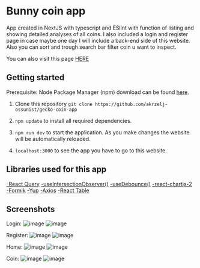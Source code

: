 # Bunny coin app

App created in NextJS with typescript and ESlint with function of listing and showing detailed analyses of all coins.
I also included a login and register page in case maybe one day I will include a back-end side of this website.
Also you can sort and trough search bar filter coin u want to inspect.

You can also visit this page <a href="https://bunny-coin-app.vercel.app">HERE</a>

## Getting started

Prerequisite: Node Package Manager (npm) download can be found <a href="https://nodejs.org/en/download/">here</a>.

1. Clone this repository `git clone https://github.com/akrzelj-ossunist/gecko-coin-app`

2. `npm update` to install all required dependencies.

3. `npm run dev` to start the application. As you make changes the website will be automatically reloaded.

4. `localhost:3000` to see the app you have to go to this website.

## Libraries used for this app

<a href="https://tanstack.com/query/v4/docs/react/installation">-React Query</a>
<a href="https://usehooks-ts.com/react-hook/use-intersection-observer">-useIntersectionObserver()</a>
<a href="https://usehooks.com/useDebounce/">-useDebounce()</a>
<a href="https://react-chartjs-2.js.org">-react-chartjs-2</a>
<a href="https://formik.org/docs/overview">-Formik</a>
<a href="https://www.npmjs.com/package/yup">-Yup</a>
<a href="https://axios-http.com/docs/intro">-Axios</a>
<a href="https://react-table-v7.tanstack.com/docs/installation">-React Table</a>

## Screenshots

Login:
![image](https://github.com/akrzelj-ossunist/gecko-coin-app/blob/main/public/readme-img/login-desk.png)
![image](https://github.com/akrzelj-ossunist/gecko-coin-app/blob/main/public/readme-img/login-phone.png)


Register:
![image](https://github.com/akrzelj-ossunist/gecko-coin-app/blob/main/public/readme-img/register-desk.png)
![image](https://github.com/akrzelj-ossunist/gecko-coin-app/blob/main/public/readme-img/register-phone.png)

Home:
![image](https://github.com/akrzelj-ossunist/gecko-coin-app/blob/main/public/readme-img/home-desk.png)
![image](https://github.com/akrzelj-ossunist/gecko-coin-app/blob/main/public/readme-img/home-phone.png)

Coin:
![image](https://github.com/akrzelj-ossunist/gecko-coin-app/blob/main/public/readme-img/coin-desk.png)
![image](https://github.com/akrzelj-ossunist/gecko-coin-app/blob/main/public/readme-img/coin-phone-1.png)
